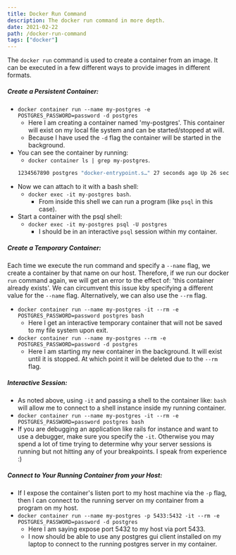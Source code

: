 ```yaml
---
title: Docker Run Command
description: The docker run command in more depth.
date: 2021-02-22
path: /docker-run-command
tags: ["docker"]
---
```


The `docker run` command is used to create a container from an image. It can be executed in a few different ways to provide images in different formats.

##### Create a Persistent Container:

- `docker container run --name my-postgres -e POSTGRES_PASSWORD=password -d postgres`
  - Here I am creating a container named 'my-postgres'. This container will exist on my local file system and can be started/stopped at will.
  - Because I have used the `-d` flag the container will be started in the background.
- You can see the container by running:
  - `docker container ls | grep my-postgres`.
  ```bash
  1234567890 postgres "docker-entrypoint.s…" 27 seconds ago Up 26 seconds 5432/tcp my-postgres
  ```
- Now we can attach to it with a bash shell:
  - `docker exec -it my-postgres bash`.
      - From inside this shell we can run a program (like `psql` in this case).
- Start a container with the psql shell:
  - `docker exec -it my-postgres psql -U postgres`
      - I should be in an interactive `psql` session within my container.

##### Create a Temporary Container:

Each time we execute the run command and specify a `--name` flag, we create a container by that name on our host. Therefore, if we run our docker `run` command again, we will get an error to the effect of: 'this container already exists'. We can circumvent this issue kby specifying a different value for the `--name` flag. Alternatively, we can also use the `--rm` flag.
- `docker container run --name my-postgres -it --rm -e POSTGRES_PASSWORD=password postgres bash`
  - Here I get an interactive temporary container that will not be saved to my file system upon exit.
- `docker container run --name my-postgres --rm -e POSTGRES_PASSWORD=password -d postgres`
  - Here I am starting my new container in the background. It will exist until it is stopped. At which point it will be deleted due to the `--rm` flag.

##### Interactive Session:
- As noted above, using `-it` and passing a shell to the container like: `bash` will allow me to connect to a shell instance inside my running container.
- `docker container run --name my-postgres -it --rm -e POSTGRES_PASSWORD=password postgres bash`
- If you are debugging an application like rails for instance and want to use a debugger, make sure you specify the `-it`. Otherwise you may spend a lot of time trying to determine why your server sessions is running but not hitting any of your breakpoints. I speak from experience :)

##### Connect to Your Running Container from your Host:
- If I expose the container's listen port to my host machine via the `-p` flag, then I can connect to the running server on my container from a program on my host.
- `docker container run --name my-postgres -p 5433:5432 -it --rm -e POSTGRES_PASSWORD=password -d postgres`
    - Here I am saying expose port 5432 to my host via port 5433.
    - I now should be able to use any postgres gui client installed on my laptop to connect to the running postgres server in my container.
